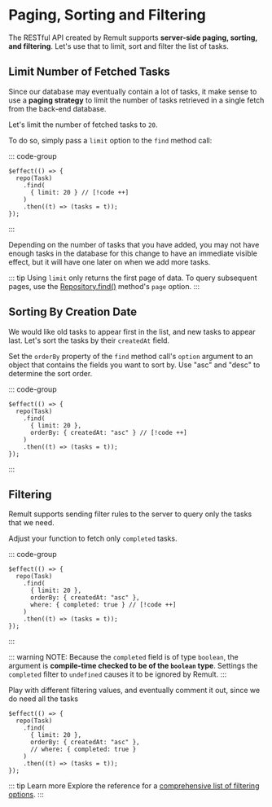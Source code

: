 # Paging, Sorting and Filtering

The RESTful API created by Remult supports **server-side paging, sorting, and filtering**. Let's use that to limit, sort and filter the list of tasks.

## Limit Number of Fetched Tasks

Since our database may eventually contain a lot of tasks, it make sense to use a **paging strategy** to limit the number of tasks retrieved in a single fetch from the back-end database.

Let's limit the number of fetched tasks to `20`.

To do so, simply pass a `limit` option to the `find` method call:

::: code-group

```svelte [src/routes/+page.svelte]
$effect(() => {
  repo(Task)
    .find(
      { limit: 20 } // [!code ++]
    )
    .then((t) => (tasks = t));
});
```

:::

Depending on the number of tasks that you have added, you may not have enough tasks in the database for this change to have an immediate visible effect, but it will have one later on when we add more tasks.

::: tip
Using `limit` only returns the first page of data. To query subsequent pages, use the [Repository.find()](../../docs/ref_repository.md#find) method's `page` option.
:::

## Sorting By Creation Date

We would like old tasks to appear first in the list, and new tasks to appear last. Let's sort the tasks by their `createdAt` field.

Set the `orderBy` property of the `find` method call's `option` argument to an object that contains the fields you want to sort by.
Use "asc" and "desc" to determine the sort order.

::: code-group

```svelte [src/routes/+page.svelte]
$effect(() => {
  repo(Task)
    .find(
      { limit: 20 },
      orderBy: { createdAt: "asc" } // [!code ++]
    )
    .then((t) => (tasks = t));
});
```

:::

## Filtering

Remult supports sending filter rules to the server to query only the tasks that we need.

Adjust your function to fetch only `completed` tasks.

::: code-group

```svelte [src/routes/+page.svelte]
$effect(() => {
  repo(Task)
    .find(
      { limit: 20 },
      orderBy: { createdAt: "asc" },
      where: { completed: true } // [!code ++]
    )
    .then((t) => (tasks = t));
});
```

:::

::: warning NOTE:
Because the `completed` field is of type `boolean`, the argument is **compile-time checked to be of the `boolean` type**. Settings the `completed` filter to `undefined` causes it to be ignored by Remult.
:::

Play with different filtering values, and eventually comment it out, since we do need all the tasks

```svelte [src/routes/+page.svelte] {6}
$effect(() => {
  repo(Task)
    .find(
      { limit: 20 },
      orderBy: { createdAt: "asc" },
      // where: { completed: true }
    )
    .then((t) => (tasks = t));
});
```

::: tip Learn more
Explore the reference for a [comprehensive list of filtering options](../../docs/entityFilter.md).
:::
